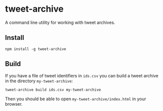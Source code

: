 # tweet-archive

A command line utility for working with tweet archives.

## Install

    npm install -g tweet-archive

## Build

If you have a file of tweet identifiers in `ids.csv` you can build a tweet archive in the directory `my-tweet-archive`:

    tweet-archive build ids.csv my-tweet-archive

Then you should be able to open `my-tweet-archive/index.html` in your browser.
